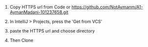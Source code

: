 1. Copy HTTPS url from Code or https://github.com/NotAymanm/A1-AymanMadani-101237658.git

2. In IntelliJ > Projects, press the 'Get from VCS'

3. paste the HTTPS url and choose directory

4. Then Clone
